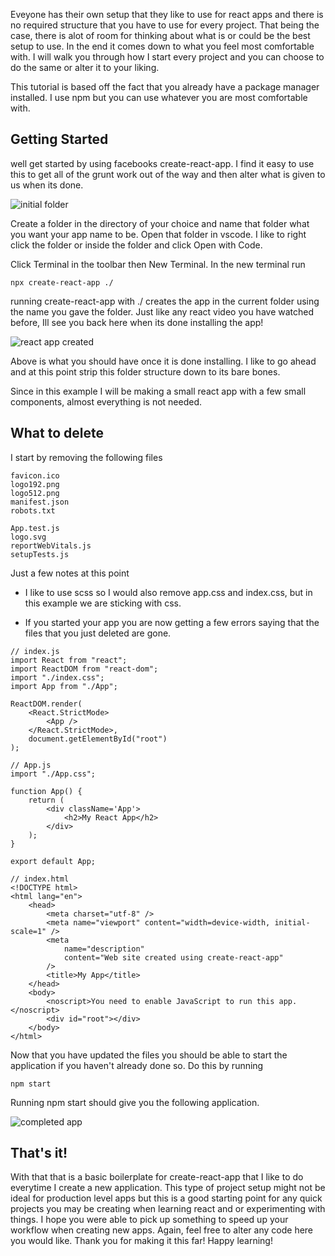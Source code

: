 Eveyone has their own setup that they like to use for react apps and there is no required structure that you have to use for every project. That being the case, there is alot of room for thinking about what is or could be the best setup to use. In the end it comes down to what you feel most comfortable with. I will walk you through how I start every project and you can choose to do the same or alter it to your liking.

<noteInform>

This tutorial is based off the fact that you already have a package manager installed. I use <inlineCode>npm</inlineCode> but you can use whatever you are most comfortable with.
</noteInform>

## Getting Started

well get started by using facebooks <inlineCode>create-react-app</inlineCode>. I find it easy to use this to get all of the grunt work out of the way and then alter what is given to us when its done.

![initial folder](https://www.notion.so/image/https%3A%2F%2Fs3-us-west-2.amazonaws.com%2Fsecure.notion-static.com%2Fbefe76be-cee5-4076-9700-857d2dffb855%2Fexplorer_JFjmg.png?table=block&id=5a63f0fa-f1ff-4cdc-a480-e159590c94ed&spaceId=94bba81c-ea98-4c0a-93b8-4fc6247f87bb&width=2560&userId=b47323ed-bdb1-40fa-85fa-f24dc31db597&cache=v2)

Create a folder in the directory of your choice and name that folder what you want your app name to be. Open that folder in vscode. I like to right click the folder or inside the folder and click <inlineCode>Open with Code</inlineCode>.

Click <inlineCode>Terminal</inlineCode> in the toolbar then <inlineCode>New Terminal</inlineCode>. In the new terminal run

```
npx create-react-app ./
```

running <inlineCode>create-react-app</inlineCode> with <inlineCode>./</inlineCode> creates the app in the current folder using the name you gave the folder. Just like any react video you have watched before, Ill see you back here when its done installing the app!

![react app created](https://www.notion.so/image/https%3A%2F%2Fs3-us-west-2.amazonaws.com%2Fsecure.notion-static.com%2F998cc233-13bb-4604-ad3e-64260c573b8b%2FCode_hZEOM.png?table=block&id=afb86fcc-bf0d-4a2f-8427-0d13a6c54011&spaceId=94bba81c-ea98-4c0a-93b8-4fc6247f87bb&width=2560&userId=b47323ed-bdb1-40fa-85fa-f24dc31db597&cache=v2)

Above is what you should have once it is done installing. I like to go ahead and at this point strip this folder structure down to its bare bones.

Since in this example I will be making a small react app with a few small components, almost everything is not needed.

## What to delete

I start by removing the following files

```
favicon.ico
logo192.png
logo512.png
manifest.json
robots.txt

App.test.js
logo.svg
reportWebVitals.js
setupTests.js
```

<noteInform>
<span>Just a few notes at this point</span>

- I like to use scss so I would also remove app.css and index.css, but in this example we are sticking with css.

- If you started your app you are now getting a few errors saying that the files that you just deleted are gone.
  </noteInform>

```
// index.js
import React from "react";
import ReactDOM from "react-dom";
import "./index.css";
import App from "./App";

ReactDOM.render(
	<React.StrictMode>
		<App />
	</React.StrictMode>,
	document.getElementById("root")
);

```

```
// App.js
import "./App.css";

function App() {
	return (
		<div className='App'>
			<h2>My React App</h2>
		</div>
	);
}

export default App;

```

```
// index.html
<!DOCTYPE html>
<html lang="en">
	<head>
		<meta charset="utf-8" />
		<meta name="viewport" content="width=device-width, initial-scale=1" />
		<meta
			name="description"
			content="Web site created using create-react-app"
		/>
		<title>My App</title>
	</head>
	<body>
		<noscript>You need to enable JavaScript to run this app.</noscript>
		<div id="root"></div>
	</body>
</html>

```

Now that you have updated the files you should be able to start the application if you haven't already done so. Do this by running

```
npm start
```

Running <inlineCode>npm start</inlineCode> should give you the following application.

![completed app](https://www.notion.so/image/https%3A%2F%2Fs3-us-west-2.amazonaws.com%2Fsecure.notion-static.com%2Fb66e4f64-6444-4cd5-a4d5-b6be7931164b%2Ffirefox_opcPn.png?table=block&id=225dfdeb-4608-4c2d-9ed9-0c53c59f2d81&spaceId=94bba81c-ea98-4c0a-93b8-4fc6247f87bb&width=2560&userId=b47323ed-bdb1-40fa-85fa-f24dc31db597&cache=v2)

## That's it!

With that that is a basic boilerplate for create-react-app that I like to do everytime I create a new application. This type of project setup might not be ideal for production level apps but this is a good starting point for any quick projects you may be creating when learning react and or experimenting with things. I hope you were able to pick up something to speed up your workflow when creating new apps. Again, feel free to alter any code here you would like. Thank you for making it this far! Happy learning!
